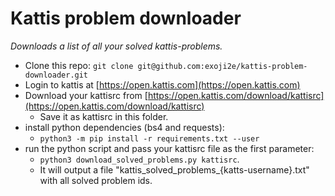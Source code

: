# Kattis problem downloader

_Downloads a list of all your solved kattis-problems._

- Clone this repo: `git clone git@github.com:exoji2e/kattis-problem-downloader.git`
- Login to kattis at [https://open.kattis.com](https://open.kattis.com)
- Download your kattisrc from [https://open.kattis.com/download/kattisrc](https://open.kattis.com/download/kattisrc)
    - Save it as kattisrc in this folder.
- install python dependencies (bs4 and requests):
    - `python3 -m pip install -r requirements.txt --user`
- run the python script and pass your kattisrc file as the first parameter:
    - `python3 download_solved_problems.py kattisrc`.
    - It will output a file "kattis_solved_problems_{katts-username}.txt" with all solved problem ids.